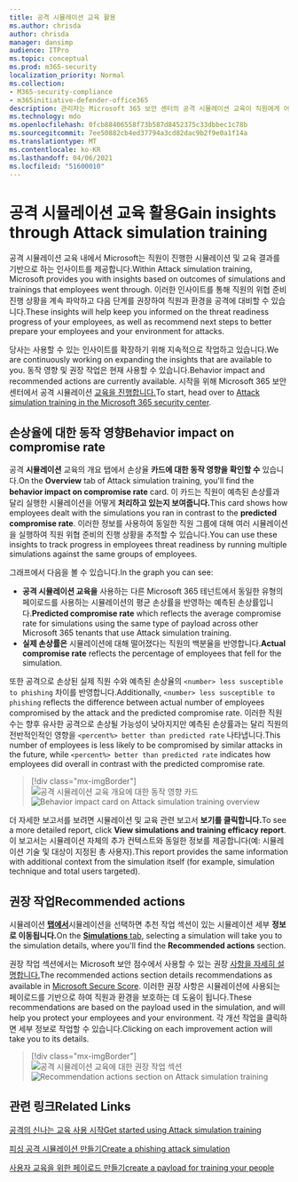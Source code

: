 ```yaml
---
title: 공격 시뮬레이션 교육 활용
ms.author: chrisda
author: chrisda
manager: dansimp
audience: ITPro
ms.topic: conceptual
ms.prod: m365-security
localization_priority: Normal
ms.collection:
- M365-security-compliance
- m365initiative-defender-office365
description: 관리자는 Microsoft 365 보안 센터의 공격 시뮬레이션 교육이 직원에게 어떤 영향을 주는지 알아보고 시뮬레이션 및 교육 결과를 통해 통찰력을 얻을 수 있습니다.
ms.technology: mdo
ms.openlocfilehash: 0fcb88406558f73b587d8452375c33dbbec1c78b
ms.sourcegitcommit: 7ee50882cb4ed37794a3cd82dac9b2f9e0a1f14a
ms.translationtype: MT
ms.contentlocale: ko-KR
ms.lasthandoff: 04/06/2021
ms.locfileid: "51600010"
---
```

# <a name="gain-insights-through-attack-simulation-training"></a><span data-ttu-id="db177-103">공격 시뮬레이션 교육 활용</span><span class="sxs-lookup"><span data-stu-id="db177-103">Gain insights through Attack simulation training</span></span>

<span data-ttu-id="db177-104">공격 시뮬레이션 교육 내에서 Microsoft는 직원이 진행한 시뮬레이션 및 교육 결과를 기반으로 하는 인사이트를 제공합니다.</span><span class="sxs-lookup"><span data-stu-id="db177-104">Within Attack simulation training, Microsoft provides you with insights based on outcomes of simulations and trainings that employees went through.</span></span> <span data-ttu-id="db177-105">이러한 인사이트를 통해 직원의 위협 준비 진행 상황을 계속 파악하고 다음 단계를 권장하여 직원과 환경을 공격에 대비할 수 있습니다.</span><span class="sxs-lookup"><span data-stu-id="db177-105">These insights will help keep you informed on the threat readiness progress of your employees, as well as recommend next steps to better prepare your employees and your environment for attacks.</span></span>

<span data-ttu-id="db177-106">당사는 사용할 수 있는 인사이트를 확장하기 위해 지속적으로 작업하고 있습니다.</span><span class="sxs-lookup"><span data-stu-id="db177-106">We are continuously working on expanding the insights that are available to you.</span></span> <span data-ttu-id="db177-107">동작 영향 및 권장 작업은 현재 사용할 수 있습니다.</span><span class="sxs-lookup"><span data-stu-id="db177-107">Behavior impact and recommended actions are currently available.</span></span> <span data-ttu-id="db177-108">시작을 위해 Microsoft 365 보안 센터에서 공격 시뮬레이션 [교육을 진행합니다.](https://security.microsoft.com/attacksimulator?viewid=overview)</span><span class="sxs-lookup"><span data-stu-id="db177-108">To start, head over to [Attack simulation training in the Microsoft 365 security center](https://security.microsoft.com/attacksimulator?viewid=overview).</span></span>

## <a name="behavior-impact-on-compromise-rate"></a><span data-ttu-id="db177-109">손상율에 대한 동작 영향</span><span class="sxs-lookup"><span data-stu-id="db177-109">Behavior impact on compromise rate</span></span>

<span data-ttu-id="db177-110">공격 **시뮬레이션** 교육의 개요 탭에서 손상율 **카드에 대한 동작 영향을 확인할 수** 있습니다.</span><span class="sxs-lookup"><span data-stu-id="db177-110">On the **Overview** tab of Attack simulation training, you'll find the **behavior impact on compromise rate** card.</span></span> <span data-ttu-id="db177-111">이 카드는 직원이 예측된 손상률과 달리 실행한 시뮬레이션을 어떻게 **처리하고 있는지 보여줍니다.**</span><span class="sxs-lookup"><span data-stu-id="db177-111">This card shows how employees dealt with the simulations you ran in contrast to the **predicted compromise rate**.</span></span> <span data-ttu-id="db177-112">이러한 정보를 사용하여 동일한 직원 그룹에 대해 여러 시뮬레이션을 실행하여 직원 위협 준비의 진행 상황을 추적할 수 있습니다.</span><span class="sxs-lookup"><span data-stu-id="db177-112">You can use these insights to track progress in employees threat readiness by running multiple simulations against the same groups of employees.</span></span>

<span data-ttu-id="db177-113">그래프에서 다음을 볼 수 있습니다.</span><span class="sxs-lookup"><span data-stu-id="db177-113">In the graph you can see:</span></span>

- <span data-ttu-id="db177-114">**공격 시뮬레이션 교육을** 사용하는 다른 Microsoft 365 테넌트에서 동일한 유형의 페이로드를 사용하는 시뮬레이션의 평균 손상률을 반영하는 예측된 손상률입니다.</span><span class="sxs-lookup"><span data-stu-id="db177-114">**Predicted compromise rate** which reflects the average compromise rate for simulations using the same type of payload across other Microsoft 365 tenants that use Attack simulation training.</span></span>
- <span data-ttu-id="db177-115">**실제 손상률은** 시뮬레이션에 대해 떨어졌다는 직원의 백분율을 반영합니다.</span><span class="sxs-lookup"><span data-stu-id="db177-115">**Actual compromise rate** reflects the percentage of employees that fell for the simulation.</span></span>

<span data-ttu-id="db177-116">또한 공격으로 손상된 실제 직원 수와 예측된 손상율의 `<number> less susceptible to phishing` 차이를 반영합니다.</span><span class="sxs-lookup"><span data-stu-id="db177-116">Additionally, `<number> less susceptible to phishing` reflects the difference between actual number of employees compromised by the attack and the predicted compromise rate.</span></span> <span data-ttu-id="db177-117">이러한 직원 수는 향후 유사한 공격으로 손상될 가능성이 낮아지지만 예측된 손상률과는 달리 직원의 전반적인적인 영향을 `<percent%> better than predicted rate` 나타냅니다.</span><span class="sxs-lookup"><span data-stu-id="db177-117">This number of employees is less likely to be compromised by similar attacks in the future, while `<percent%> better than predicted rate` indicates how employees did overall in contrast with the predicted compromise rate.</span></span>

> [!div class="mx-imgBorder"]
> <span data-ttu-id="db177-118">![공격 시뮬레이션 교육 개요에 대한 동작 영향 카드](../../media/attack-sim-preview-behavior-impact-card.png)</span><span class="sxs-lookup"><span data-stu-id="db177-118">![Behavior impact card on Attack simulation training overview](../../media/attack-sim-preview-behavior-impact-card.png)</span></span>

<span data-ttu-id="db177-119">더 자세한 보고서를 보려면 시뮬레이션 및 교육 관련 보고서 **보기를 클릭합니다.**</span><span class="sxs-lookup"><span data-stu-id="db177-119">To see a more detailed report, click **View simulations and training efficacy report**.</span></span> <span data-ttu-id="db177-120">이 보고서는 시뮬레이션 자체의 추가 컨텍스트와 동일한 정보를 제공합니다(예: 시뮬레이션 기술 및 대상이 지정된 총 사용자).</span><span class="sxs-lookup"><span data-stu-id="db177-120">This report provides the same information with additional context from the simulation itself (for example, simulation technique and total users targeted).</span></span>

## <a name="recommended-actions"></a><span data-ttu-id="db177-121">권장 작업</span><span class="sxs-lookup"><span data-stu-id="db177-121">Recommended actions</span></span>

<span data-ttu-id="db177-122">시뮬레이션 [ **탭에서**](https://security.microsoft.com/attacksimulator?viewid=simulations)시뮬레이션을 선택하면 추천 작업 섹션이 있는 시뮬레이션 세부 **정보로 이동됩니다.**</span><span class="sxs-lookup"><span data-stu-id="db177-122">On the [**Simulations** tab](https://security.microsoft.com/attacksimulator?viewid=simulations), selecting a simulation will take you to the simulation details, where you'll find the **Recommended actions** section.</span></span>

<span data-ttu-id="db177-123">권장 작업 섹션에서는 Microsoft 보안 점수에서 사용할 수 있는 권장 [사항을 자세히 설명합니다.](../defender/microsoft-secure-score.md)</span><span class="sxs-lookup"><span data-stu-id="db177-123">The recommended actions section details recommendations as available in [Microsoft Secure Score](../defender/microsoft-secure-score.md).</span></span> <span data-ttu-id="db177-124">이러한 권장 사항은 시뮬레이션에 사용되는 페이로드를 기반으로 하여 직원과 환경을 보호하는 데 도움이 됩니다.</span><span class="sxs-lookup"><span data-stu-id="db177-124">These recommendations are based on the payload used in the simulation, and will help you protect your employees and your environment.</span></span> <span data-ttu-id="db177-125">각 개선 작업을 클릭하면 세부 정보로 작업할 수 있습니다.</span><span class="sxs-lookup"><span data-stu-id="db177-125">Clicking on each improvement action will take you to its details.</span></span>

> [!div class="mx-imgBorder"]
> <span data-ttu-id="db177-126">![공격 시뮬레이션 교육에 대한 권장 작업 섹션](../../media/attack-sim-preview-recommended-actions.png)</span><span class="sxs-lookup"><span data-stu-id="db177-126">![Recommendation actions section on Attack simulation training](../../media/attack-sim-preview-recommended-actions.png)</span></span>

## <a name="related-links"></a><span data-ttu-id="db177-127">관련 링크</span><span class="sxs-lookup"><span data-stu-id="db177-127">Related Links</span></span>

[<span data-ttu-id="db177-128">공격의 신나는 교육 사용 시작</span><span class="sxs-lookup"><span data-stu-id="db177-128">Get started using Attack simulation training</span></span>](attack-simulation-training-get-started.md)

[<span data-ttu-id="db177-129">피싱 공격 시뮬레이션 만들기</span><span class="sxs-lookup"><span data-stu-id="db177-129">Create a phishing attack simulation</span></span>](attack-simulation-training.md)

[<span data-ttu-id="db177-130">사용자 교육을 위한 페이로드 만들기</span><span class="sxs-lookup"><span data-stu-id="db177-130">create a payload for training your people</span></span>](attack-simulation-training-payloads.md)
